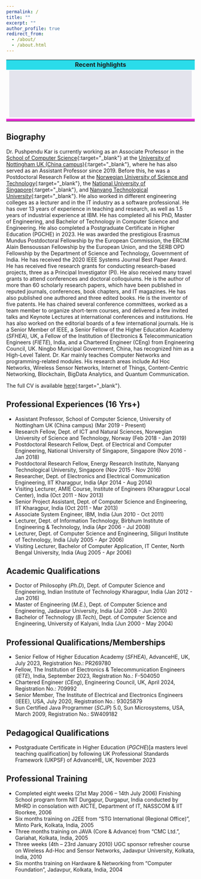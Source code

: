 ```yaml
---
permalink: /
title: "" 
excerpt: ""
author_profile: true
redirect_from: 
  - /about/
  - /about.html
---
```


<table>
                                       <tr>
<td bgcolor="#2ADCEA" height="25px" align="center">
<b>Recent highlights</b>
</td>
</tr>
<tr>
<td>
<div align="center" style="background-color:#e4e4ed" width="80%">
<marquee id='scroll_news' style="position: related;" onMouseOver="document.getElementById('scroll_news').stop();" onMouseOut="document.getElementById('scroll_news').start();" scrollamount="2" scrolldelay="100" direction="up" loop="true" height="125" width="100%" >
<font size="+.5">
<!--YOUR SCROLL CONTENT HERE-->
<p align="left" class="infotxt" >

[August, 2025] Starting as <b>Associate Professor</b> in the School of Computer Science at the University of Nottingham Ningbo China from 1st August 2025.
<br><br>
[June, 2025] Received <b>Research Excellence Award</b> from AIOP research group at the University of Nottingham Ningbo China.
<br><br>
[May, 2025] Serving as a <b>Track Chair</b> of 10th International Conference on Frontiers of Signal Processing (ICFSP 2025), Paris, France.
<br><br>
[May, 2025] Serving as a <b>General Chair</b> of Asia-Europe Conference on Cybersecurity, Internet of Things and Soft Computing (CITSC 2026), Rimini, Italy.
<br><br>
[February, 2025] Joined as the <b>Director of Academic Development and Outreach</b>, Faculty of Science and Engineering, University of Nottingham Ningbo China.
<br><br>
[February, 2025] Our Chinese patent titled "<b>A text image repair method, device and storage medium</b>" has been <b>granted</b> on 27th February 2025.
<br><br>
[February, 2025] Joined as an <b>Editorial Board Member</b> in <i>International Journal of Applied Pattern Recognition</i> (Impact factor: 1.1), InderScience
<br><br>
[January, 2025] Joined as an <b>Editorial Board Member</b> in <i>Scientific Reports</i> (Impact factor: 3.8), Springer Nature
<br><br>
[January, 2025] Our paper titled "Efficient and Secure Data Sharing in Scalable C-V2X with Dynamic Sharding Blockchain and Zero-Knowledge Proofs" was accepted in <b>IEEE International Conference on Communications (ICC 2025)</b>.
<br><br>
[December, 2024] Joined as a <b>Guest Editor</b> in PLOS ONE.
<br><br>
[December, 2024] Our paper titled "βFSCM: An Enhanced Food Supply Chain Management System Using Hybrid Blockchain and Recommender Systems" was accepted in <b>Blockchain: Research and Applications (Elsevier)</b>.
<br><br>
[November, 2024] Our paper titled "An Accurate Salary Estimation Scheme by Using BigData Technique" was accepted in <b>BDCAT 2024</b>.
<br><br>
[November, 2024] Our paper titled "ALDII: Adaptive Learning-based Document Image Inpainting to Enhance the Handwritten Chinese Character Legibility of Human and Machine" was accepted in <b>Neurocomputing (Elsevier)</b> on 7th November 2024.
<br><br>
[October, 2024] Joined as an <b>International Professional Registration Advisor (IPRA)</b> and <b>Professional Registration Interviewer (PRI) for CEng/IEng</b> in The Institution of Engineering and Technology (<b>IET</b>), UK.
<br><br>
[August, 2024] Awarded an <b>Excellent Performance</b> rating for overall academic performance in the 2023-2024 academic year at the University of Nottingham Ningbo China.
<br><br>
[July, 2024] Our paper titled <b>“Navigating the Road Ahead: A Comprehensive Survey of Radio Resource Allocation for Vehicle Platooning in C-V2X Communications"</b> has been accepted in <b>IEEE Communications Surveys and Tutorials</b>.
<br><br>
[June, 2024] Our Indian patent titled "<b>PKI Enabled Time Stamped Digital Signing System Involving Certification Authority Issued Digital Certificate Cryptographic Token With Real-Time Revocation Verification</b>" has been <b>granted</b> on 24th June 2024.
<br><br>
[June, 2024] Our paper titled <b>“Development of a User-Friendly and Efficient Control System for Smart Home"</b> has been accepted in <b>IEEE International Conference on Internet of Things (iThings)</b>, Copenhagen, Denmark, 19 – 22 August 2024.
<br><br>
[June, 2024] Delivered an <b>Invited Talk</b> at the 8th International Conference on Mathematical Models & Computational Techniques in Science & Engineering in Athens, Greece on 02nd June 2024.
<br><br>
[May, 2024] Delivered an <b>Invited Talk</b> at Techno College of Engineering Agartala, Tripura, India on 22nd May 2024.
<br><br>
[April, 2024] Awarded <b>Chartered Engineer (CEng)</b> from <b>Engineering Council</b>, UK on 30th April 2024.
<br><br>
[April, 2024] Delivered a <b>Keynote Speech</b> at the 13th International Conference of Information and Communication Technology (ICTech2024) in Xiamen, China on 13th April 2024.
<br><br>
[March, 2024] I am serving as <b>General Chair</b> at the Asia-Europe Conference on Cybersecurity, Internet of Things and Soft Computing (CITSC 2025), 10-12 January 2024, Rimini, Italy.
<br><br>
[February, 2024] Happy to share that our paper titled <b>Advancing NDN Security: Efficient Identification of Cache Pollution Attacks through Rank Comparison</b> has been accepted in <b>Internet of Things(Elsevier)</b>.
<br><br>
[January, 2024] I am serving as <b>Technical Program Committee Chair</b> at the International Conference on Internet of Things (ICIoT 2024), 11 - 12 October 2024, Ningbo, China.
<br><br>
[January, 2024] I am serving as <b>Publication Chair</b> at the International Conference on Artificial Intelligence and Computer Information Science (AICIS 2024), 15 - 17 March 2024, Guangzhou, China.
<br><br>
[December, 2023] Happy to share that our patent titled "An Adverse Environmental Effect Resistant Seamless Wireless Sensor Network System" has <b>granted</b> on 12th December 2023.
<br><br>
[December, 2023] Our paper titled <b>Autonomous Handover Parameter Optimisation for 5G Cellular Networks using Deep Deterministic Policy Gradient</b> has been accepted in <b>Expert Systems With Applications(Elsevier)</b>.
<br><br>
[December, 2023] Our book titled <b>Recommender Systems: Algorithms and their Applications</b> was accepted for publication by Springer.
<br><br>
[October, 2023] Serving as <b>UG Course Director of Computer Science</b> at the University of Nottingham Ningbo China.
<br><br>
[September, 2023] Serving as <b>PGCHE faculty advisor of FoSE</b> at the University of Nottingham Ningbo China.
<br><br>
[October, 2023] Our paper titled "BUMS: A Novel Balanced Multi-model Machine Learning System for Real-Time Blood Glucose Prediction and Abnormal Glucose Events Detection" accepted in <b>IEEE Healthcom 2023</b>.
<br><br>
[September, 2023] Elected as Fellow of The Institution of Electronics & Telecommunication Engineers (<b>FIETE</b>), India, 2023.
<br><br>
[August, 2023] Our paper titled "Design of a Blockchain-based Secure Health Monitoring System Using Decentralized Machine Learning Technique" accepted in <b>IEEE Communications Magazine</b>.
<br><br>
[August, 2023] Awarded an <b>Excellent Performance</b> rating for overall academic performance in the 2022-2023 academic year at the University of Nottingham Ningbo China.
<br><br>
[August, 2023] Delivered <b>Keynote Speech</b> at International Conference on Image, Algorithms and Artificial Intelligence (ICIAAI2023), Singapore, 11th August 2023.
<br><br>
[August, 2023] Happy to share that our patent titled "An Advanced Wireless Sensor Network System and Method for Accurate Information Gathering from a Radiation Affected Area" has <b>granted</b> on 3rd August 2023.
<br><br>
[July, 2023] I  have elevated to the <b>Senior Fellow of Higher Education Academy (SFHEA)</b>, UK
<br><br>
[July, 2023] Our paper “Intelligent Traffic Prediction by Combining Weather and Road Traffic Condition Information: a deep learning-based approach” accepted in <b>International Journal of Intelligent Transportation Systems Research (Springer)</b>
<br><br>
[June, 2023] I have completed <b>Postgraduate Certificate in Higher Education (PGCHE)</b>[a masters level teaching qualification] by following UK Professional Standards Framework (UKPSF) of Higher Education Academy (HEA), UK
<br><br>
[June, 2023] I am serving as <b>Publication Chair</b> at the 2nd International Conference on Computer, Internet of Things and Control
Engineering (CITCE 2023), 3 - 5 November 2023, Leicester, UK.
<br><br>
[May, 2023] I am serving as <b>Program Committee Chair</b> at the International Conference on Images, Algorithms and Artificial Intelligence, Aug 11 – 13 Aug 2023, Singapore
<br><br>
[Dec, 2022] I am serving as <b>General Chair</b> at the 2nd International Conference on 3D Immersion, Interaction and Multi-sensory Experiences (ICDIIME 2023), 27-29 June 2023, Madrid, Spain
<br><br>
[Oct, 2022] Delivered <b>Keynote Speech</b> at International Conference on Mechatronics and Automation Technology (ICMAT2022), Wuhan, China.
<br><br>
[Aug, 2022] I am serving as <b>Publication Chair</b> at 2nd International Conference on Computer, Internet of Things and Control Engineering (CITCE 2022), 11 - 13 November 2022, Sanya, China.
<br><br>
[Aug, 2022] Delivered <b>Keynote Speech</b> at 2nd International Conference on Computer, Remote Sensing, and Aerospace (CRSA2022), Virtual.
<br><br>
[Aug, 2022] Happy to share that our paper titled "<b>An Efficient Producer Mobility Management Technique for Real-time Communication in NDN-based Remote Health Monitoring Systems</b>" has been accepted in <b>Smart Health (Elsevier)</b> !
<br><br>
[Aug, 2022] Happy to share that our paper titled "<b>DMACN: A Dynamic Multi-Attribute Caching Mechanism for NDN-Based Remote Health Monitoring System</b>" has been accepted in <b>IEEE Transactions on Computers</b> !
<br><br>
[Aug, 2022] Happy to share that our paper titled "<b>An Intelligent Lighting Control System for Individual Visual Comfort and Energy Savings in Buildings</b>" has been accepted in <b>Journal of Reliable Intelligent Environments (Springer)</b> !
<br><br>
[July, 2022] Joined as a <b>Review Editor</b> in the editorial board of <b>Frontiers in the Internet of Things - IoT Services and Applications</b>.
<br><br>
[June, 2022] Joined as a <b>Review Editor</b> in the editorial board of <b>Frontiers in Energy Efficiency - Energy Efficiency Applications</b>.
<br><br>
[June, 2022] Delivered <b>Keynote Speech</b> at Faculty Development Programme, Sharda University, India.
<br><br>
[Mar, 2022] Happy to share that our two papers have been accepted in <b>22nd IEEE/ACIS ICIS 2022</b> !
<br><br>
[Mar, 2022] Happy to share that our paper titled "<b>Are Fake Images Bothering You on Social Network? Let’s Detect Them Using Recurrent Neural Network</b>" has been accepted in <b>IEEE TCSS</b> !
<br><br>
[Dec, 2021] Happy to share that I become <b>Fellow of Higher Education Academy (FHEA)</b>, UK !
<br><br>
[August, 2021] Happy to share that I have been received <b>Spot Award</b> for teaching excellence and effective services to The University of Nottingham Ningbo China !
<br><br>
[July, 2021] Happy to share that I have been recognized as the <b>High Level Talent</b> by Ningbo Municipal Government, China !
<br><br>
  
<!--YOUR SCROLL CONTENT HERE-->
  
</p>
</font> </marquee></div>
</td>
</tr>
<tr style="background-color:#e4e4ed">
<td bgcolor="#EA2AD6" height="1px">
</td></tr>
</table>


Biography
------
Dr. Pushpendu Kar is currently working as an Associate Professor in the [School of Computer Science](https://www.nottingham.edu.cn/en/science-engineering/departments-schools/cs/home.aspx){:target="_blank"} at the [University of Nottingham UK (China campus)](https://www.nottingham.edu.cn/en/){:target="_blank"}, where he has also served as an Assistant Professor since 2019. Before this, he was a Postdoctoral Research Fellow at the [Norwegian University of Science and Technology](https://www.ntnu.edu/){:target="_blank"}, the [National University of Singapore](https://www.nus.edu.sg/){:target="_blank"}, and [Nanyang Technological University](https://www.ntu.edu.sg/){:target="_blank"}. He also worked in different engineering colleges as a lecturer and in the IT industry as a software professional. He has over 13 years of experience in teaching and research, as well as 1.5 years of industrial experience at IBM. He has completed all his PhD, Master of Engineering, and Bachelor of Technology in Computer Science and Engineering. He also completed a Postgraduate Certificate in Higher Education (PGCHE) in 2023. He was awarded the prestigious Erasmus Mundus Postdoctoral Fellowship by the European Commission, the ERCIM Alain Bensoussan Fellowship by the European Union, and the SERB OPD Fellowship by the Department of Science and Technology, Government of India. He has received the 2020 IEEE Systems Journal Best Paper Award. He has received five research grants for conducting research-based projects, three as a Principal Investigator (PI). He also received many travel grants to attend conferences and doctoral colloquiums. He is the author of more than 60 scholarly research papers, which have been published in reputed journals, conferences, book chapters, and IT magazines. He has also published one authored and three edited books. He is the inventor of five patents. He has chaired several conference committees, worked as a team member to organize short-term courses, and delivered a few invited talks and Keynote Lectures at international conferences and institutions. He has also worked on the editorial boards of a few international journals. He is a Senior Member of IEEE, a Senior Fellow of the Higher Education Academy (<i>SFHEA</i>), UK, a Fellow of the Institution of Electronics & Telecommunication Engineers (<i>FIETE</i>), India, and a Chartered Engineer (CEng) from Engineering Council, UK. Ningbo Municipal Government, China, has recognized him as a High-Level Talent. Dr. Kar mainly teaches Computer Networks and programming-related modules. His research areas include Ad Hoc Networks, Wireless Sensor Networks, Internet of Things, Content-Centric Networking, Blockchain, BigData Analytics, and Quantum Communication.

The full CV is available [here](/files/Pushpendu_Kar_CV.pdf){:target="_blank"}.

Professional Experiences (16 Yrs+)
------
<ul>
  <li>Assistant Professor, School of Computer Science, University of Nottingham UK (China campus) (Mar 2019 - Present)</li>
  <li>Research Fellow, Dept. of ICT and Natural Sciences, Norwegian University of Science and Technology, Norway (Feb 2018 - Jan 2019)</li>
  <li>Postdoctoral Research Fellow, Dept. of Electrical and Computer Engineering, National University of Singapore, Singapore (Nov 2016 - Jan 2018)</li>
  <li>Postdoctoral Research Fellow, Energy Research Institute, Nanyang Technological University, Singapore (Nov 2015 - Nov 2016)</li>
  <li>Researcher, Dept. of Electronics and Electrical Communication Engineering, IIT Kharagpur, India (Apr 2014 - Aug 2014)</li>
  <li>Visiting Lecturer, AMIE Course, Institute of Engineers (Kharagpur Local Center), India (Oct 2011 - Nov 2013)</li>
  <li>Senior Project Assistant, Dept. of Computer Science and Engineering, IIT Kharagpur, India (Oct 2011 - Mar 2013)</li>
  <li>Associate System Engineer, IBM, India (Jun 2010 - Oct 2011)</li>
  <li>Lecturer, Dept. of Information Technology, Birbhum Institute of Engineering & Technology, India (Apr 2006 - Jul 2008)</li>
  <li>Lecturer, Dept. of Computer Science and Engineering, Siliguri Institute of Technology, India (July 2005 - Apr 2006)</li>
  <li>Visiting Lecturer, Bachelor of Computer Application, IT Center, North Bengal University, India (Aug 2005 - Apr 2006)</li>
</ul>

Academic Qualifications
------
<ul>
  <li>Doctor of Philosophy (<i>Ph.D</i>), Dept. of Computer Science and Engineering, Indian Institute of Technology Kharagpur, India (Jan 2012 - Jan 2016)</li>
  <li>Master of Engineering (<i>M.E.</i>), Dept. of Computer Science and Engineering, Jadavpur University, India (Jul 2008 - Jun 2010)</li>
  <li>Bachelor of Technology (<i>B.Tech</i>), Dept. of Computer Science and Engineering, University of Kalyani, India (Jun 2000 - May 2004)</li>
</ul>

Professional Qualifications/Memberships
------
<ul>
  <li>Senior Fellow of Higher Education Academy (<i>SFHEA</i>), AdvanceHE, UK, July 2023, Registration No.: PR269780</li>
  <li>Fellow, The Institution of Electronics & Telecommunication Engineers (<i>IETE</i>), India, September 2023, Registration No.: F-504050</li>
  <li>Chartered Engineer (<i>CEng</i>), Engineering Council, UK, April 2024, Registration No.: 709992</li>
  <li>Senior Member, The Institute of Electrical and Electronics Engineers (IEEE), USA, July 2020, Registration No.: 93025879</li>
  <li>Sun Certified Java Programmer (<i>SCJP</i>) 5.0, Sun Microsystems, USA, March 2009, Registration No.: SW409182</li>
</ul>

Pedagogical Qualifications
------
<ul>
  <li>Postgraduate Certificate in Higher Education (<i>PGCHE</i>)[a masters level teaching qualification] by following UK Professional Standards Framework (UKPSF) of AdvanceHE, UK, November 2023</li>
</ul>

Professional Training
------
<ul>
  <li>Completed eight weeks (21st May 2006 – 14th July 2006) Finishing School program form NIT Durgapur, Durgapur, India conducted by MHRD in consolation with AICTE, Department of IT, NASSCOM & IIT Roorkee, 2006</li>
  <li>Six months training on J2EE from “STG International (Regional Office)”, Minto Park, Kolkata, India, 2005</li>
  <li>Three months training on JAVA (Core & Advance) from “CMC Ltd.”, Gariahat, Kolkata, India, 2005</li>
  <li>Three weeks (4th – 23rd January 2010) UGC sponsor refresher course on Wireless Ad-Hoc and Sensor Networks, Jadavpur University, Kolkata, India, 2010</li>
  <li>Six months training on Hardware & Networking from “Computer Foundation”, Jadavpur, Kolkata, India, 2004</li>
</ul>
